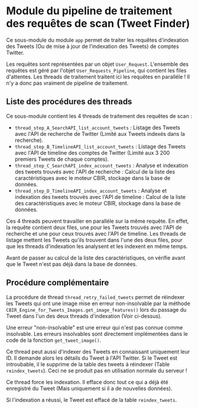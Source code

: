 # Module du pipeline de traitement des requêtes de scan (Tweet Finder)

Ce sous-module du module `app` permet de traiter les requêtes d'indexation des Tweets (Ou de mise à jour de l'indexation des Tweets) de comptes Twitter.

Les requêtes sont représentées par un objet `User_Request`. L'ensemble des requêtes est géré par l'objet `User_Requests_Pipeline`, qui contient les files d'attentes. Les threads de traitement traitent ici les requêtes en paralléle ! Il n'y a donc pas vraiment de pipeline de traitement.


## Liste des procédures des threads

Ce sous-module contient les 4 threads de traitement des requêtes de scan :

- `thread_step_A_SearchAPI_list_account_tweets` : Listage des Tweets avec l'API de recherche de Twitter (Limité aux Tweets indexés dans la recherche).
- `thread_step_B_TimelineAPI_list_account_tweets` : Listage des Tweets avec l'API de timeline des comptes de Twitter (Limité aux 3 200 premiers Tweets de chaque comptes).
- `thread_step_C_SearchAPI_index_account_tweets` : Analyse et indexation des tweets trouvés avec l'API de recherche : Calcul de la liste des caractéristiques avec le moteur CBIR, stockage dans la base de données.
- `thread_step_D_TimelineAPI_index_account_tweets` : Analyse et indexation des tweets trouvés avec l'API de timeline : Calcul de la liste des caractéristiques avec le moteur CBIR, stockage dans la base de données.

Ces 4 threads peuvent travailler en paralléle sur la même requête. En effet, la requête contient deux files, une pour les Tweets trouvés avec l'API de recherche et une pour ceux trouvés avec l'API de timeline. Les threads de listage mettent les Tweets qu'ils trouvent dans l'une des deux files, pour que les threads d'indexation les analysent et les indexent en même temps.

Avant de passer au calcul de la liste des caractéristiques, on vérifie avant que le Tweet n'est pas déjà dans la base de données.


## Procédure complémentaire

La procédure de thread `thread_retry_failed_tweets` permet de réindexer les Tweets qui ont une image mise en erreur non-insolvable par la méthode `CBIR_Engine_for_Tweets_Images.get_image_features()` lors du passage du Tweet dans l'un des deux threads d'indexation (Voir ci-dessus).

Une erreur "non-insolvable" est une erreur qui n'est pas connue comme insolvable. Les erreurs insolvables sont directement implémentées dans le code de la fonction `get_tweet_image()`.

Ce thread peut aussi d'indexer des Tweets en connaissant uniquement leur ID. Il demande alors les détails du Tweet à l'API Twitter. Si le Tweet est introubable, il le supprime de la table des tweets à réindexer (Table `reindex_tweets`).
Ceci ne se produit pas en utilisation normale du serveur !

Ce thread force les indexation. Il efface donc tout ce qui a déjà été enregistré du Tweet (Mais uniquement si il a de nouvelles données).

Si l'indexation a réussi, le Tweet est effacé de la table `reindex_tweets`.
